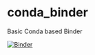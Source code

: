 # conda_binder
Basic Conda based Binder

[![Binder](https://mybinder.org/badge_logo.svg)](https://mybinder.org/v2/gh/ZianneO/Shiny/HEAD)
